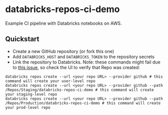# databricks-repos-ci-demo

Example CI pipeline with Databricks notebooks on AWS.


## Quickstart

- Create a new GitHub repository (or fork this one)
- Add `DATABRICKS_HOST` and `DATABRICKS_TOKEN` to the repository secrets
- Link the repository to Databricks. Note: these commands might fail due to [this issue](https://github.com/databricks/databricks-cli/issues/388), so check the UI to verify that Repo was created:
```
databricks repos create --url <your repo URL> --provider github # this command will create your user-level repo
databricks repos create --url <your repo URL> --provider github --path /Repos/Staging/databricks-repos-ci-demo # this command will create your staging-level repo
databricks repos create --url <your repo URL> --provider github --path /Repos/Production/databricks-repos-ci-demo # this command will create your prod-level repo
```
